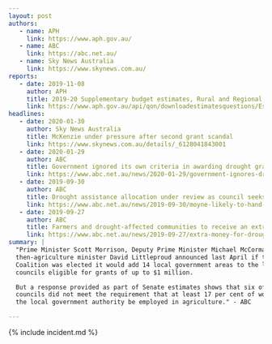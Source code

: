 ```yaml
---
layout: post
authors:
   - name: APH
     link: https://www.aph.gov.au/
   - name: ABC
     link: https://abc.net.au/
   - name: Sky News Australia
     link: https://www.skynews.com.au/
reports:
   - date: 2019-11-08
     author: APH
     title: 2019-20 Supplementary budget estimates, Rural and Regional Affairs and Transport Committee, Infrastructure, Transport, Cities and Regional Development Portfolio
     link: https://www.aph.gov.au/api/qon/downloadestimatesquestions/EstimatesQuestion-CommitteeId7-EstimatesRoundId7-PortfolioId30-QuestionNumber143
headlines:
   - date: 2020-01-30
     author: Sky News Australia
     title: McKenzie under pressure after second grant scandal
     link: https://www.skynews.com.au/details/_6128041843001
   - date: 2020-01-29
     author: ABC
     title: Government ignored its own criteria in awarding drought grants
     link: https://www.abc.net.au/news/2020-01-29/government-ignores-drought-program-criteria/11909022
   - date: 2019-09-30
     author: ABC
     title: Drought assistance allocation under review as council seeks to reject $1m funding
     link: https://www.abc.net.au/news/2019-09-30/moyne-likely-to-hand-back-drought-money-amid-government-review/11560156
   - date: 2019-09-27
     author: ABC
     title: Farmers and drought-affected communities to receive an extra $100m in federal funding
     link: https://www.abc.net.au/news/2019-09-27/extra-money-for-drought-communities-as-dry-conditions-linger/11553366
summary: |
  "Prime Minister Scott Morrison, Deputy Prime Minister Michael McCormack, and
  then-agriculture minister David Littleproud announced last April if the
  Coalition was elected it would add 14 local government areas to the list of
  councils eligible for grants of up to $1 million.

  But a response provided as part of Senate estimates shows that six of the
  councils did not meet the requirement that at least 17 per cent of workers in
  the local government authority be employed in agriculture." - ABC

---
```

{% include incident.md %}

